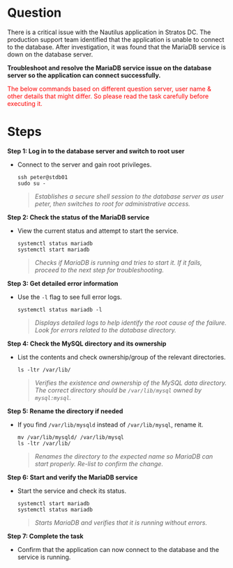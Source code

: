 # Question
There is a critical issue with the Nautilus application in Stratos DC. The production support team identified that the application is unable to connect to the database. After investigation, it was found that the MariaDB service is down on the database server.

**Troubleshoot and resolve the MariaDB service issue on the database server so the application can connect successfully.**

<span style="color: red;">The below commands based on different question server, user name & other details that might differ. So please read the task carefully before executing it. </span>

# Steps

**Step 1: Log in to the database server and switch to root user**
- Connect to the server and gain root privileges.
  ```
  ssh peter@stdb01
  sudo su -
  ```
  > *Establishes a secure shell session to the database server as user peter, then switches to root for administrative access.*

**Step 2: Check the status of the MariaDB service**
- View the current status and attempt to start the service.
  ```
  systemctl status mariadb
  systemctl start mariadb
  ```
  > *Checks if MariaDB is running and tries to start it. If it fails, proceed to the next step for troubleshooting.*

**Step 3: Get detailed error information**
- Use the `-l` flag to see full error logs.
  ```
  systemctl status mariadb -l
  ```
  > *Displays detailed logs to help identify the root cause of the failure. Look for errors related to the database directory.*

**Step 4: Check the MySQL directory and its ownership**
- List the contents and check ownership/group of the relevant directories.
  ```
  ls -ltr /var/lib/
  ```
  > *Verifies the existence and ownership of the MySQL data directory. The correct directory should be `/var/lib/mysql` owned by `mysql:mysql`.*

**Step 5: Rename the directory if needed**
- If you find `/var/lib/mysqld` instead of `/var/lib/mysql`, rename it.
  ```
  mv /var/lib/mysqld/ /var/lib/mysql
  ls -ltr /var/lib/
  ```
  > *Renames the directory to the expected name so MariaDB can start properly. Re-list to confirm the change.*

**Step 6: Start and verify the MariaDB service**
- Start the service and check its status.
  ```
  systemctl start mariadb
  systemctl status mariadb
  ```
  > *Starts MariaDB and verifies that it is running without errors.*

**Step 7: Complete the task**
- Confirm that the application can now connect to the database and the service is running.